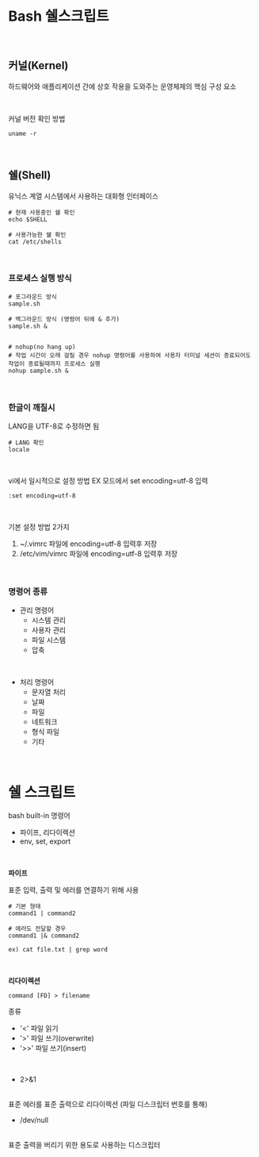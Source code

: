 # Bash 쉘스크립트

<br>

## 커널(Kernel)

하드웨어와 애플리케이션 간에 상호 작용을 도와주는 운영체제의 핵심 구성 요소

<br>

커널 버전 확인 방법
```
uname -r
```

<br>

## 쉘(Shell)

유닉스 계열 시스템에서 사용하는 대화형 인터페이스

```
# 현재 사용중인 쉘 확인
echo $SHELL

# 사용가능한 쉘 확인
cat /etc/shells
```

<br>

### 프로세스 실행 방식

```
# 포그라운드 방식
sample.sh

# 백그라운드 방식 (명령어 뒤에 & 추가)
sample.sh &


# nohup(no hang up)
# 작업 시간이 오래 걸릴 경우 nohup 명령어를 사용하여 사용자 터미널 세션이 종료되어도 작업이 종료될때까지 프로세스 실행
nohup sample.sh &

```

<br>

### 한글이 깨질시

LANG을 UTF-8로 수정하면 됨

```
# LANG 확인
locale
```

<br>

vi에서 일시적으로 설정 방법
EX 모드에서 set encoding=utf-8 입력
```
:set encoding=utf-8
```

<br>

기본 설정 방법 2가지
1. ~/.vimrc 파일에 encoding=utf-8 입력후 저장
2. /etc/vim/vimrc 파일에 encoding=utf-8 입력후 저장

<br>

### 명령어 종류

- 관리 명령어
  - 시스템 관리
  - 사용자 관리
  - 파일 시스템
  - 압축

<br>

- 처리 명령어
  - 문자열 처리
  - 날짜
  - 파일
  - 네트워크
  - 형식 파일
  - 기타

<br>

# 쉘 스크립트
bash built-in 명령어

- 파이프, 리다이렉션
- env, set, export

<br>

**파이프**

표준 입력, 출력 및 에러를 연결하기 위해 사용

```
# 기본 형태
command1 | command2

# 에러도 전달할 경우
command1 |& command2

ex) cat file.txt | grep word
```

<br>

**리다이렉션**

```
command [FD] > filename
```

종류
- '<' 파일 읽기
- '>' 파일 쓰기(overwrite)
- '>>' 파일 쓰기(insert)

<br>

- 2>&1
<br>
표준 에러를 표준 출력으로 리다이렉션 (파일 디스크립터 번호를 통해)

- /dev/null
<br>
표준 출력을 버리기 위한 용도로 사용하는 디스크립터


